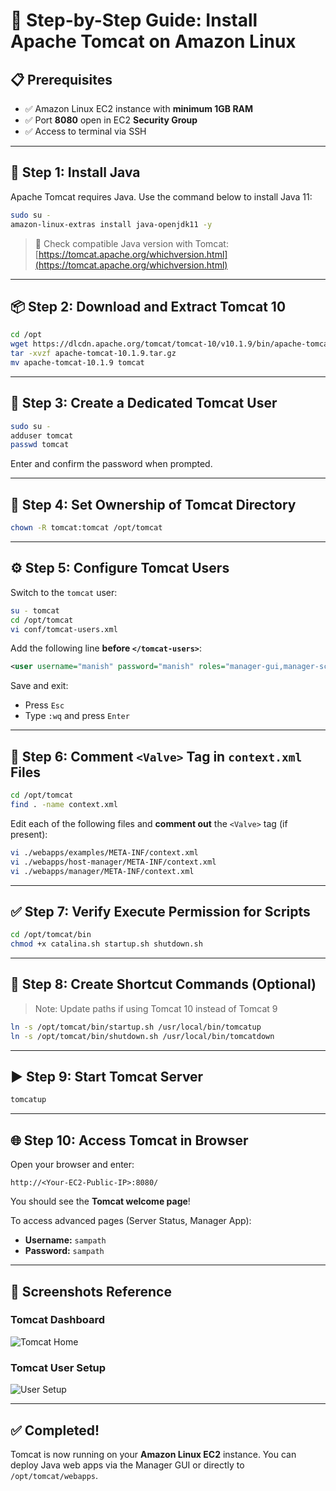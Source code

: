 # 🚀 Step-by-Step Guide: Install Apache Tomcat on Amazon Linux

## 📋 Prerequisites
- ✅ Amazon Linux EC2 instance with **minimum 1GB RAM**
- ✅ Port **8080** open in EC2 **Security Group**
- ✅ Access to terminal via SSH

---

## 🔧 Step 1: Install Java

Apache Tomcat requires Java. Use the command below to install Java 11:

```bash
sudo su -
amazon-linux-extras install java-openjdk11 -y
```

> 🔗 Check compatible Java version with Tomcat: [https://tomcat.apache.org/whichversion.html](https://tomcat.apache.org/whichversion.html)

---

## 📦 Step 2: Download and Extract Tomcat 10

```bash
cd /opt
wget https://dlcdn.apache.org/tomcat/tomcat-10/v10.1.9/bin/apache-tomcat-10.1.9.tar.gz
tar -xvzf apache-tomcat-10.1.9.tar.gz
mv apache-tomcat-10.1.9 tomcat
```

---

## 👤 Step 3: Create a Dedicated Tomcat User

```bash
sudo su -
adduser tomcat
passwd tomcat
```

Enter and confirm the password when prompted.

---

## 🔑 Step 4: Set Ownership of Tomcat Directory

```bash
chown -R tomcat:tomcat /opt/tomcat
```

---

## ⚙️ Step 5: Configure Tomcat Users

Switch to the `tomcat` user:

```bash
su - tomcat
cd /opt/tomcat
vi conf/tomcat-users.xml
```

Add the following line **before `</tomcat-users>`**:

```xml
<user username="manish" password="manish" roles="manager-gui,manager-script,manager-jmx,manager-status"/>
```

Save and exit:
- Press `Esc`
- Type `:wq` and press `Enter`

---

## 🚫 Step 6: Comment `<Valve>` Tag in `context.xml` Files

```bash
cd /opt/tomcat
find . -name context.xml
```

Edit each of the following files and **comment out** the `<Valve>` tag (if present):

```bash
vi ./webapps/examples/META-INF/context.xml
vi ./webapps/host-manager/META-INF/context.xml
vi ./webapps/manager/META-INF/context.xml
```

---

## ✅ Step 7: Verify Execute Permission for Scripts

```bash
cd /opt/tomcat/bin
chmod +x catalina.sh startup.sh shutdown.sh
```

---

## 🔗 Step 8: Create Shortcut Commands (Optional)

> Note: Update paths if using Tomcat 10 instead of Tomcat 9

```bash
ln -s /opt/tomcat/bin/startup.sh /usr/local/bin/tomcatup
ln -s /opt/tomcat/bin/shutdown.sh /usr/local/bin/tomcatdown
```

---

## ▶️ Step 9: Start Tomcat Server

```bash
tomcatup
```

---

## 🌐 Step 10: Access Tomcat in Browser

Open your browser and enter:

```
http://<Your-EC2-Public-IP>:8080/
```

You should see the **Tomcat welcome page**!

To access advanced pages (Server Status, Manager App):

- **Username:** `sampath`
- **Password:** `sampath`

---

## 📸 Screenshots Reference

### Tomcat Dashboard
![Tomcat Home](https://user-images.githubusercontent.com/119833411/241392947-688e9545-db12-4f3e-8c57-e97e40520a50.jpg)

### Tomcat User Setup
![User Setup](https://user-images.githubusercontent.com/119833411/241391537-6601999f-5c4d-4bfc-a3b7-d759cd2a4397.jpg)

---

## ✅ Completed!

Tomcat is now running on your **Amazon Linux EC2** instance. You can deploy Java web apps via the Manager GUI or directly to `/opt/tomcat/webapps`.
